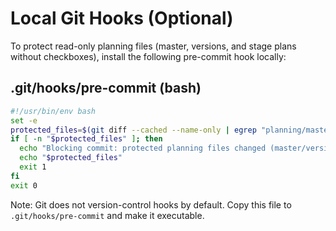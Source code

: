 # Local Git Hooks (Optional)

To protect read-only planning files (master, versions, and stage plans without checkboxes),
install the following pre-commit hook locally:

## .git/hooks/pre-commit (bash)

```bash
#!/usr/bin/env bash
set -e
protected_files=$(git diff --cached --name-only | egrep "planning/master/|planning/versions/|planning/progress/.*/stage[0-9]+_plan\.md$" || true)
if [ -n "$protected_files" ]; then
  echo "Blocking commit: protected planning files changed (master/versions/stage_plan)."
  echo "$protected_files"
  exit 1
fi
exit 0
```

Note: Git does not version-control hooks by default. Copy this file to `.git/hooks/pre-commit` and make it executable.

